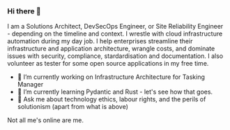 ### Hi there 👋

<!--
**eternaltyro/eternaltyro** is a ✨ _special_ ✨ repository because its `README.md` (this file) appears on your GitHub profile.

Here are some ideas to get you started:

- 🔭 I’m currently working on ...
- 🌱 I’m currently learning ...
- 👯 I’m looking to collaborate on ...
- 🤔 I’m looking for help with ...
- 💬 Ask me about ...
- 📫 How to reach me: ...
- 😄 Pronouns: ...
- ⚡ Fun fact: ...
-->

I am a Solutions Architect, DevSecOps Engineer, or Site Reliability Engineer - depending on the timeline and context. I wrestle with cloud infrastructure automation during my day job. I help enterprises streamline their infrastructure and application architecture, wrangle costs, and dominate issues with security, compliance, stardardisation and documentation. I also volunteer as tester for some open source applications in my free time.

- 🔭 I’m currently working on Infrastructure Architecture for Tasking Manager
- 🌱 I’m currently learning Pydantic and Rust - let's see how that goes.
- 💬 Ask me about technology ethics, labour rights, and the perils of solutionism (apart from what is above)

Not all me's online are me.
